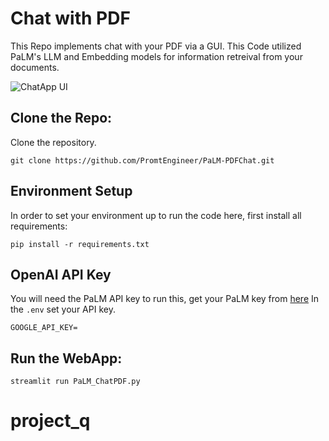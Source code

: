 # Chat with PDF 
This Repo implements chat with your PDF via a GUI. This Code utilized PaLM's LLM and Embedding models for information retreival from your documents. 


![ChatApp UI](https://github.com/PromtEngineer/PDF_Chat-GUI/assets/134474669/bba57a81-909f-4fe3-91cd-96ae14c17438)

## Clone the Repo:
Clone the repository. 
```shell
git clone https://github.com/PromtEngineer/PaLM-PDFChat.git
```

## Environment Setup
In order to set your environment up to run the code here, first install all requirements:

```shell
pip install -r requirements.txt
```

## OpenAI API Key 

You will need the PaLM API key to run this, get your PaLM key from [here](https://developers.generativeai.google/)
In the `.env` set your API key. 

```shell
GOOGLE_API_KEY=
```

## Run the WebApp:

```shell
streamlit run PaLM_ChatPDF.py
```
# project_q
